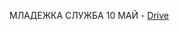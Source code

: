 МЛАДЕЖКА СЛУЖБА 10 МАЙ - [Drive](https://drive.google.com/drive/folders/1SA6RSnYkcn-ek4k-IXdGgGSSAgRuGV7r?usp=sharing)
